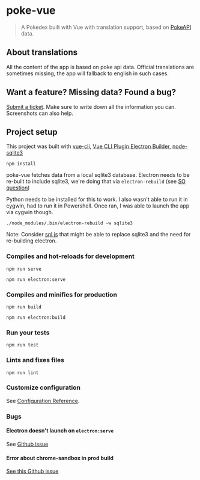 # poke-vue

> A Pokedex built with Vue with translation support, based on [PokeAPI](https://pokeapi.co/) data.

## About translations

All the content of the app is based on poke api data. Official translations are sometimes missing, the app will fallback to english in such cases.

## Want a feature? Missing data? Found a bug?

[Submit a ticket](/issues/new). Make sure to write down all the information you can. Screenshots can also help.

## Project setup

This project was built with [vue-cli](https://cli.vuejs.org/), [Vue CLI Plugin Electron Builder](https://nklayman.github.io/vue-cli-plugin-electron-builder/), [node-sqlite3](https://github.com/mapbox/node-sqlite3)

```
npm install
```

poke-vue fetches data from a local sqlite3 database. Electron needs to be re-built to include sqlite3, we're doing that via `electron-rebuild` (see [SO question](https://stackoverflow.com/questions/38716594/electron-app-cant-find-sqlite3-module))

Python needs to be installed for this to work. I also wasn't able to run it in cygwin, had to run it in Powershell. Once ran, I was able to launch the app via cygwin though.

```
./node_modules/.bin/electron-rebuild -w sqlite3
```

Note: Consider [sql.js](https://github.com/kripken/sql.js/) that might be able to replace sqlite3 and the need for re-building electron.


### Compiles and hot-reloads for development
```
npm run serve
```

```
npm run electron:serve
```

### Compiles and minifies for production
```
npm run build
```

```
npm run electron:build
```

### Run your tests
```
npm run test
```

### Lints and fixes files
```
npm run lint
```

### Customize configuration
See [Configuration Reference](https://cli.vuejs.org/config/).

### Bugs

#### Electron doesn't launch on `electron:serve`

See [Github issue](https://github.com/nklayman/vue-cli-plugin-electron-builder/issues/441)

#### Error about chrome-sandbox in prod build

[See this Github issue](https://github.com/electron/electron/issues/17972)